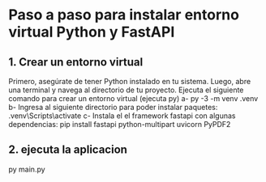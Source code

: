 # Paso a paso para instalar entorno virtual Python y FastAPI

## 1. Crear un entorno virtual

Primero, asegúrate de tener Python instalado en tu sistema. Luego, abre una terminal y navega al directorio de tu proyecto. Ejecuta el siguiente comando para crear un entorno virtual (ejecuta py)
a- py -3 -m venv .venv
b- Ingresa al siguiente directorio para poder instalar paquetes: .venv\Scripts\activate
c- Instala el el framework fastapi con algunas dependencias:  pip install fastapi python-multipart uvicorn PyPDF2

## 2. ejecuta la aplicacion
py main.py




